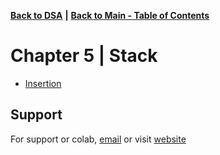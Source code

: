 
[**Back to DSA**](https://github.com/xanderbilla/Data-Structure-and-Algorithm#readme) **|** [**Back to Main - Table of Contents**](https://github.com/xanderbilla/Data-Structure-and-Algorithm#readme)


# Chapter 5 | Stack

* [Insertion](https://github.com/xanderbilla/Data-Structure-and-Algorithm/blob/main/CSE%20205%20-%20DSA/Chapter%205%20-%20Stack/5_1-Stack_Array.cpp)


## Support

For support or colab, [email](mailto:dev.xanderbilla@gmail.com) or visit [website](https://xanderbilla.com)